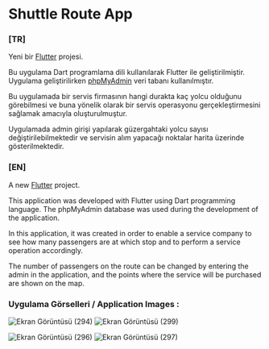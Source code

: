 # Shuttle Route App
### [TR]

Yeni bir  [Flutter](https://flutter.dev/) projesi.

Bu uygulama Dart programlama dili kullanılarak Flutter ile geliştirilmiştir. Uygulama geliştirilirken [phpMyAdmin](https://www.phpmyadmin.net/) veri tabanı kullanılmıştır.

Bu uygulamada bir servis firmasının hangi durakta kaç yolcu olduğunu görebilmesi ve buna yönelik olarak bir servis operasyonu gerçekleştirmesini sağlamak amacıyla oluşturulmuştur.

Uygulamada admin girişi yapılarak güzergahtaki yolcu sayısı değiştirilebilmektedir ve servisin alım yapacağı noktalar  harita üzerinde gösterilmektedir.

### [EN]

A new  [Flutter](https://flutter.dev/) project.

This application was developed with Flutter using Dart programming language. The phpMyAdmin database was used during the development of the application.

In this application, it was created in order to enable a service company to see how many passengers are at which stop and to perform a service operation accordingly.

The number of passengers on the route can be changed by entering the admin in the application, and the points where the service will be purchased are shown on the map.


### Uygulama Görselleri / Application Images :



![Ekran Görüntüsü (294)](https://github.com/mehmetzabun/shuttle_route_app/assets/74292999/8925f371-24ed-4e39-a32c-d7ae79daad7e)
![Ekran Görüntüsü (299)](https://github.com/mehmetzabun/shuttle_route_app/assets/74292999/b808dba2-7149-411e-a0ad-a99f2d8ffc5f)

![Ekran Görüntüsü (296)](https://github.com/mehmetzabun/shuttle_route_app/assets/74292999/335e0ed6-157f-48c7-ae6a-e6781b9d648e)
![Ekran Görüntüsü (297)](https://github.com/mehmetzabun/shuttle_route_app/assets/74292999/4241fe9d-a3e0-4228-b7fb-e68a441575e9)

